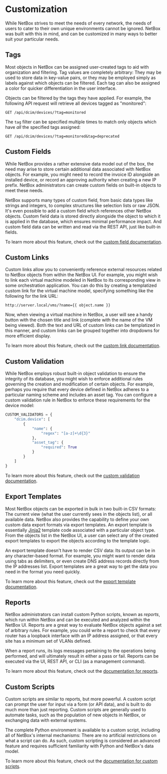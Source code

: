 # Customization

While NetBox strives to meet the needs of every network, the needs of users to cater to their own unique environments cannot be ignored. NetBox was built with this in mind, and can be customized in many ways to better suit your particular needs.

## Tags

Most objects in NetBox can be assigned user-created tags to aid with organization and filtering. Tag values are completely arbitrary: They may be used to store data in key-value pairs, or they may be employed simply as labels against which objects can be filtered. Each tag can also be assigned a color for quicker differentiation in the user interface.

Objects can be filtered by the tags they have applied. For example, the following API request will retrieve all devices tagged as "monitored":

```no-highlight
GET /api/dcim/devices/?tag=monitored
```

The `tag` filter can be specified multiple times to match only objects which have _all_ the specified tags assigned:

```no-highlight
GET /api/dcim/devices/?tag=monitored&tag=deprecated
```

## Custom Fields

While NetBox provides a rather extensive data model out of the box, the need may arise to store certain additional data associated with NetBox objects. For example, you might need to record the invoice ID alongside an installed device, or record an approving authority when creating a new IP prefix. NetBox administrators can create custom fields on built-in objects to meet these needs.

NetBox supports many types of custom field, from basic data types like strings and integers, to complex structures like selection lists or raw JSON. It's even possible to add a custom field which references other NetBox objects. Custom field data is stored directly alongside the object to which it is applied in the database, which ensures minimal performance impact. And custom field data can be written and read via the REST API, just like built-in fields.

To learn more about this feature, check out the [custom field documentation](../customization/custom-fields.md).

## Custom Links

Custom links allow you to conveniently reference external resources related to NetBox objects from within the NetBox UI. For example, you might wish to link each virtual machine modeled in NetBox to its corresponding view in some orchestration application. You can do this by creating a templatized custom link for the virtual machine model, specifying something like the following for the link URL:

```no-highlight
http://server.local/vms/?name={{ object.name }}
```

Now, when viewing a virtual machine in NetBox, a user will see a handy button with the chosen title and link (complete with the name of the VM being viewed). Both the text and URL of custom links can be templatized in this manner, and custom links can be grouped together into dropdowns for more efficient display.

To learn more about this feature, check out the [custom link documentation](../customization/custom-links.md).

## Custom Validation

While NetBox employs robust built-in object validation to ensure the integrity of its database, you might wish to enforce additional rules governing the creation and modification of certain objects. For example, perhaps you require that every device defined in NetBox adheres to a particular naming scheme and includes an asset tag. You can configure a custom validation rule in NetBox to enforce these requirements for the device model:

```python
CUSTOM_VALIDATORS = {
    "dcim.device": [
        {
            "name": {
                "regex": "[a-z]+\d{3}"
            },
            "asset_tag": {
                "required": True
            }
        }
    ]
}
```

To learn more about this feature, check out the [custom validation documentation](../customization/custom-validation.md).

## Export Templates

Most NetBox objects can be exported in bulk in two built-in CSV formats: The current view (what the user currently sees in the objects list), or all available data. NetBox also provides the capability to define your own custom data export formats via export templates. An export template is essentially [Jinja2](https://jinja.palletsprojects.com/) template code associated with a particular object type. From the objects list in the NetBox UI, a user can select any of the created export templates to export the objects according to the template logic.

An export template doesn't have to render CSV data: Its output can be in any character-based format. For example, you might want to render data using tabs as delimiters, or even create DNS address records directly from the IP addresses list. Export templates are a great way to get the data you need in the format you need quickly.

To learn more about this feature, check out the [export template documentation](../customization/export-templates.md).

## Reports

NetBox administrators can install custom Python scripts, known as _reports_, which run within NetBox and can be executed and analyzed within the NetBox UI. Reports are a great way to evaluate NetBox objects against a set of arbitrary rules. For example, you could write a report to check that every router has a loopback interface with an IP address assigned, or that every site has a minimum set of VLANs defined.

When a report runs, its logs messages pertaining to the operations being performed, and will ultimately result in either a pass or fail. Reports can be executed via the UI, REST API, or CLI (as a management command).

To learn more about this feature, check out the [documentation for reports](../customization/reports.md).

## Custom Scripts

Custom scripts are similar to reports, but more powerful. A custom script can prompt the user for input via a form (or API data), and is built to do much more than just reporting. Custom scripts are generally used to automate tasks, such as the population of new objects in NetBox, or exchanging data with external systems.

The complete Python environment is available to a custom script, including all of NetBox's internal mechanisms: There are no artificial restrictions on what a script can do. As such, custom scripting is considered an advanced feature and requires sufficient familiarity with Python and NetBox's data model.

To learn more about this feature, check out the [documentation for custom scripts](../customization/custom-scripts.md).
